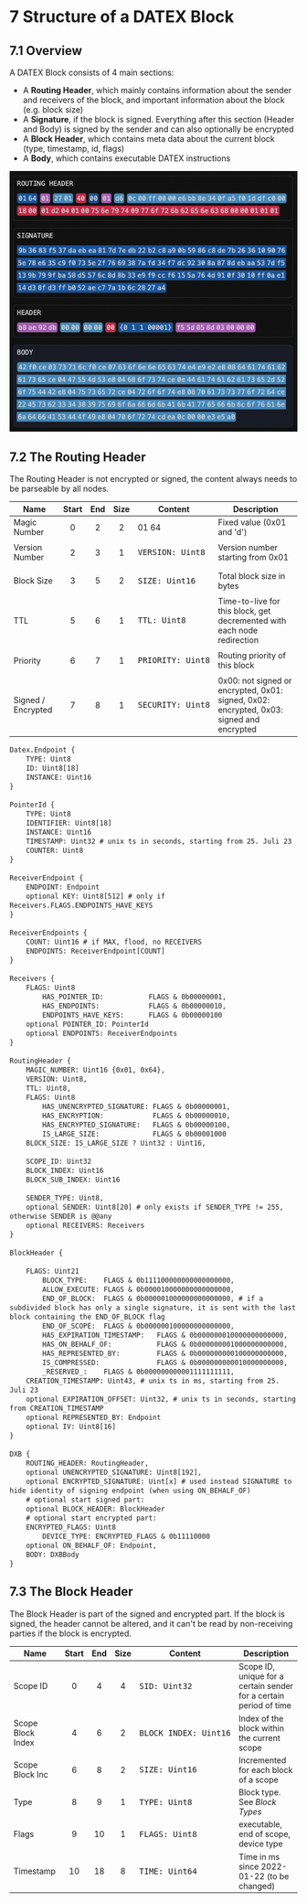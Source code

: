 # 7 Structure of a DATEX Block

## 7.1 Overview

A DATEX Block consists of 4 main sections: 
 * A **Routing Header**, which mainly contains information about the sender and receivers of the block, and important information about the block (e.g. block size)
 * A **Signature**, if the block is signed. Everything after this section (Header and Body) is signed by the sender and can also optionally be encrypted
 * A **Block Header**, which contains meta data about the current block (type, timestamp, id, flags)
 * A **Body**, which contains executable DATEX instructions


<img src="./dx_block.png">


## 7.2 The Routing Header

The Routing Header is not encrypted or signed, the content always needs to be parseable by all nodes.

|Name               | Start      |  End       | Size   | Content                                                     |    Description                      |
|-------------------|:----------:|:----------:|:------:|-------------------------------------------------------------|-------------------------------------|
|Magic Number       | 0          | 2          | 2      | 01 64                                                       | Fixed value (0x01 and 'd')          |
|Version Number     | 2          | 3          | 1      | <pre class="language-yaml">VERSION: Uint8&#10;</pre>        | Version number starting from 0x01   |
|Block Size         | 3          | 5          | 2      | <pre class="language-yaml">SIZE: Uint16&#10;</pre>          | Total block size in bytes           |
|TTL                | 5          | 6          | 1      | <pre class="language-yaml">TTL: Uint8&#10;</pre>            | Time-to-live for this block, get decremented with each node redirection           |
|Priority           | 6          | 7          | 1      | <pre class="language-yaml">PRIORITY: Uint8&#10;</pre>       | Routing priority of this block      |
|Signed / Encrypted | 7          | 8          | 1      | <pre class="language-yaml">SECURITY: Uint8&#10;</pre>   | 0x00: not signed or encrypted, 0x01: signed, 0x02: encrypted, 0x03: signed and encrypted |

```
Datex.Endpoint {
	TYPE: Uint8
	ID: Uint8[18]
	INSTANCE: Uint16
}

PointerId {
	TYPE: Uint8
	IDENTIFIER: Uint8[18]
	INSTANCE: Uint16
	TIMESTAMP: Uint32 # unix ts in seconds, starting from 25. Juli 23
	COUNTER: Uint8
}

ReceiverEndpoint {
	ENDPOINT: Endpoint
	optional KEY: Uint8[512] # only if Receivers.FLAGS.ENDPOINTS_HAVE_KEYS
}

ReceiverEndpoints {
	COUNT: Uint16 # if MAX, flood, no RECEIVERS
	ENDPOINTS: ReceiverEndpoint[COUNT]
}

Receivers {
	FLAGS: Uint8
		HAS_POINTER_ID:           FLAGS & 0b00000001,
		HAS_ENDPOINTS:            FLAGS & 0b00000010,
		ENDPOINTS_HAVE_KEYS:      FLAGS & 0b00000100
	optional POINTER_ID: PointerId
	optional ENDPOINTS: ReceiverEndpoints
}

RoutingHeader {
	MAGIC_NUMBER: Uint16 {0x01, 0x64},
	VERSION: Uint8,
	TTL: Uint8,
	FLAGS: Uint8
		HAS_UNENCRYPTED_SIGNATURE: FLAGS & 0b00000001,
		HAS_ENCRYPTION:            FLAGS & 0b00000010,
		HAS_ENCRYPTED_SIGNATURE:   FLAGS & 0b00000100,
		IS_LARGE_SIZE:             FLAGS & 0b00001000
	BLOCK_SIZE: IS_LARGE_SIZE ? Uint32 : Uint16,

	SCOPE_ID: Uint32
	BLOCK_INDEX: Uint16
	BLOCK_SUB_INDEX: Uint16

	SENDER_TYPE: Uint8,
	optional SENDER: Uint8[20] # only exists if SENDER_TYPE != 255, otherwise SENDER is @@any
	optional RECEIVERS: Receivers
}

BlockHeader {
	
	FLAGS: Uint21
		BLOCK_TYPE:    FLAGS & 0b111100000000000000000,
		ALLOW_EXECUTE: FLAGS & 0b000010000000000000000,
		END_OF_BLOCK:  FLAGS & 0b000001000000000000000, # if a subdivided block has only a single signature, it is sent with the last block containing the END_OF_BLOCK flag
		END_OF_SCOPE:  FLAGS & 0b000000100000000000000,
		HAS_EXPIRATION_TIMESTAMP:   FLAGS & 0b000000010000000000000,
		HAS_ON_BEHALF_OF:           FLAGS & 0b000000001000000000000,
		HAS_REPRESENTED_BY:         FLAGS & 0b000000000100000000000,
		IS_COMPRESSED:              FLAGS & 0b000000000010000000000,
		_RESERVED_:    FLAGS & 0b000000000001111111111,
	CREATION_TIMESTAMP: Uint43, # unix ts in ms, starting from 25. Juli 23
	optional EXPIRATION_OFFSET: Uint32, # unix ts in seconds, starting from CREATION_TIMESTAMP
	optional REPRESENTED_BY: Endpoint
	optional IV: Uint8[16]
}

DXB {
	ROUTING_HEADER: RoutingHeader,
	optional UNENCRYPTED_SIGNATURE: Uint8[192],
	optional ENCRYPTED_SIGNATURE: Uint[x] # used instead SIGNATURE to hide identity of signing endpoint (when using ON_BEHALF_OF)
	# optional start signed part:
	optional BLOCK_HEADER: BlockHeader
	# optional start encrypted part:
	ENCRYPTED_FLAGS: Uint8
		DEVICE_TYPE: ENCRYPTED_FLAGS & 0b11110000
	optional ON_BEHALF_OF: Endpoint,
	BODY: DXBBody
}
```


## 7.3 The Block Header


The Block Header is part of the signed and encrypted part.
If the block is signed, the header cannot be altered, and it can't be read by non-receiving parties if the block is encrypted.

|Name               | Start      |  End       | Size   | Content                                                     |    Description                      |
|-------------------|:----------:|:----------:|:------:|-------------------------------------------------------------|-------------------------------------|
|Scope ID           | 0          | 4          | 4      | <pre class="language-yaml">SID: Uint32&#10;</pre>           | Scope ID, unique for a certain sender for a certain period of time |
|Scope Block Index  | 4          | 6          | 2      | <pre class="language-yaml">BLOCK_INDEX: Uint16&#10;</pre>   | Index of the block within the current scope  |
|Scope Block Inc    | 6          | 8          | 2      | <pre class="language-yaml">SIZE: Uint16&#10;</pre>          | Incremented for each block of a scope          |
|Type               | 8          | 9          | 1      | <pre class="language-yaml">TYPE: Uint8&#10;</pre>           | Block type. See *Block Types*         |
|Flags              | 9          | 10         | 1      | <pre class="language-yaml">FLAGS: Uint8&#10;</pre>          | executable, end of scope, device type     |
|Timestamp          | 10         | 18         | 8      | <pre class="language-yaml">TIME: Uint64&#10;</pre>          | Time in ms since 2022-01-22 (to be changed)    |


